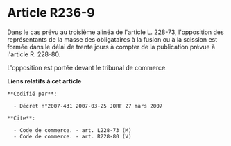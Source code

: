 # Article R236-9

Dans le cas prévu au troisième alinéa de l'article L. 228-73, l'opposition des représentants de la masse des obligataires à
la fusion ou à la scission est formée dans le délai de trente jours à compter de la publication prévue à l'article R. 228-80.

L'opposition est portée devant le tribunal de commerce.

**Liens relatifs à cet article**

	**Codifié par**:

	  - Décret n°2007-431 2007-03-25 JORF 27 mars 2007

	**Cite**:

	  - Code de commerce. - art. L228-73 (M)
	  - Code de commerce. - art. R228-80 (V)
